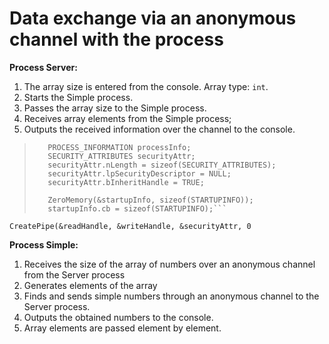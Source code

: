 # Data exchange via an anonymous channel with the process

**Process Server:**
1) The array size is entered from the console. Array type: `int`.
2) Starts the Simple process. 
3) Passes the array size to the Simple process. 
4) Receives array elements from the Simple process;
5) Outputs the received information over the channel to the console.
> ```STARTUPINFO startupInfo;  
>    PROCESS_INFORMATION processInfo;  
>    SECURITY_ATTRIBUTES securityAttr;  
>    securityAttr.nLength = sizeof(SECURITY_ATTRIBUTES);  
>    securityAttr.lpSecurityDescriptor = NULL;  
>    securityAttr.bInheritHandle = TRUE;  
>  
>    ZeroMemory(&startupInfo, sizeof(STARTUPINFO));  
>    startupInfo.cb = sizeof(STARTUPINFO);```

    CreatePipe(&readHandle, &writeHandle, &securityAttr, 0

**Process Simple:**
1) Receives the size of the array of numbers over an anonymous channel from the Server process
2) Generates elements of the array
3) Finds and sends simple numbers through an anonymous channel to the Server process.
4) Outputs the obtained numbers to the console.
5) Array elements are passed element by element.
